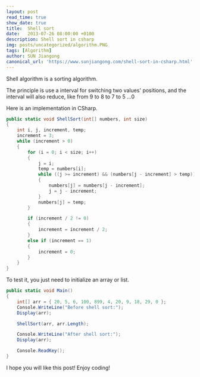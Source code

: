 ```yaml
---
layout: post
read_time: true
show_date: true
title:  Shell sort 
date:   2013-07-26 08:00:00 +0100
description: Shell sort in csharp
img: posts/uncategorized/algorithm.PNG
tags: [Algorithm]
author: SUN Jiangong
canonical_url: 'https://www.sunjiangong.com/shell-sort-in-csharp.html'
---
```



Shell algorithm is a sorting algorithm. 

The principle is use a interval for switching two values' positions, and the interval will also reduce, like from 9 to 8 to 7 to 5 ...0

<!--more-->

Here is an implementation in CSharp.


```csharp
public static void ShellSort(int[] numbers, int size)
{
    int i, j, increment, temp;
    increment = 3;
    while (increment > 0)
    {
        for (i = 0; i < size; i++)
        {
            j = i;
            temp = numbers[i];
            while ((j >= increment) && (numbers[j - increment] > temp))
            {
                numbers[j] = numbers[j - increment];
                j = j - increment;
            }
            numbers[j] = temp;
        }

        if (increment / 2 != 0)
        {
            increment = increment / 2;
        }
        else if (increment == 1)
        {
            increment = 0;
        }
    }
}
```

To test it, you just need to initialize an array or list.

```csharp
public static void Main()
{
    int[] arr = { 20, 5, 6, 100, 899, 4, 20, 9, 18, 29, 0 };
    Console.WriteLine("Before shell sort:");
    Display(arr);

    ShellSort(arr, arr.Length);

    Console.WriteLine("After shell sort:");
    Display(arr);

    Console.ReadKey();
}
```

I hope you will like this post! Enjoy coding!